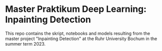 # Master Praktikum Deep Learning: Inpainting Detection

This repo contains the skript, notebooks and models resulting from the master project "Inpainting Detection" at the Ruhr University Bochum in the summer term 2023.
